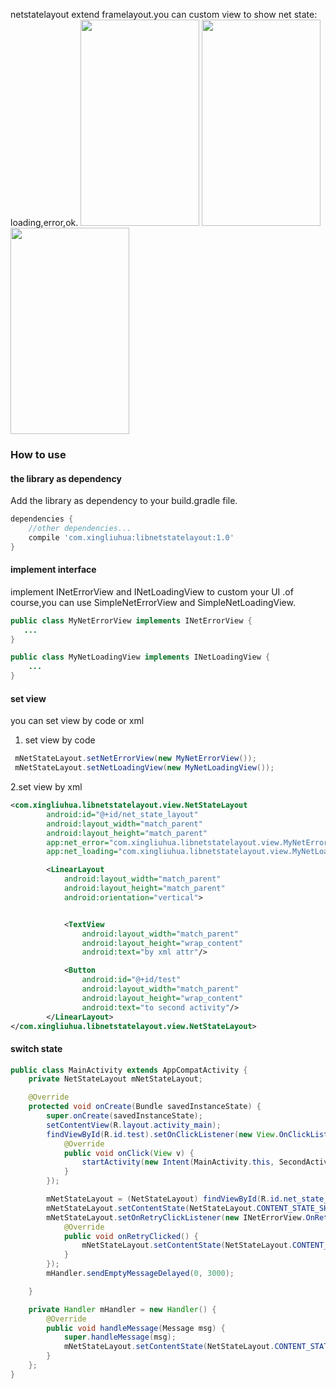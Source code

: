 netstatelayout extend framelayout.you can custom view to show net state: loading,error,ok.
<img src="https://github.com/xingliuhua/netStateLayout/blob/master/screenshot-1533289379486.jpg" height="330" width="190" >
<img src="https://github.com/xingliuhua/netStateLayout/blob/master/screenshot-1533289408273.jpg" height="330" width="190" >
<img src="https://github.com/xingliuhua/netStateLayout/blob/master/screenshot-1533289418975.jpg" height="330" width="190" >
### How to use
#### the library as dependency

Add the library as dependency to your build.gradle file.
```gradle
dependencies {
	//other dependencies...
	compile 'com.xingliuhua:libnetstatelayout:1.0'
}
```
#### implement interface
implement INetErrorView and INetLoadingView to custom your UI .of course,you can use SimpleNetErrorView and SimpleNetLoadingView.
```java
public class MyNetErrorView implements INetErrorView {
   ...
}
```
```java
public class MyNetLoadingView implements INetLoadingView {
    ...
}
```
#### set view
you can set view by code or xml
1. set view by code
```java
 mNetStateLayout.setNetErrorView(new MyNetErrorView());
 mNetStateLayout.setNetLoadingView(new MyNetLoadingView());
```
2.set view by xml
```xml
<com.xingliuhua.libnetstatelayout.view.NetStateLayout
        android:id="@+id/net_state_layout"
        android:layout_width="match_parent"
        android:layout_height="match_parent"
        app:net_error="com.xingliuhua.libnetstatelayout.view.MyNetErrorView"
        app:net_loading="com.xingliuhua.libnetstatelayout.view.MyNetLoadingView">

        <LinearLayout
            android:layout_width="match_parent"
            android:layout_height="match_parent"
            android:orientation="vertical">


            <TextView
                android:layout_width="match_parent"
                android:layout_height="wrap_content"
                android:text="by xml attr"/>

            <Button
                android:id="@+id/test"
                android:layout_width="match_parent"
                android:layout_height="wrap_content"
                android:text="to second activity"/>
        </LinearLayout>
</com.xingliuhua.libnetstatelayout.view.NetStateLayout>
```
#### switch state
```java
public class MainActivity extends AppCompatActivity {
    private NetStateLayout mNetStateLayout;

    @Override
    protected void onCreate(Bundle savedInstanceState) {
        super.onCreate(savedInstanceState);
        setContentView(R.layout.activity_main);
        findViewById(R.id.test).setOnClickListener(new View.OnClickListener() {
            @Override
            public void onClick(View v) {
                startActivity(new Intent(MainActivity.this, SecondActivity.class));
            }
        });

        mNetStateLayout = (NetStateLayout) findViewById(R.id.net_state_layout);
        mNetStateLayout.setContentState(NetStateLayout.CONTENT_STATE_SHOW_LOADING);
        mNetStateLayout.setOnRetryClickListener(new INetErrorView.OnRetryClickListener() {
            @Override
            public void onRetryClicked() {
                mNetStateLayout.setContentState(NetStateLayout.CONTENT_STATE_HIDE);
            }
        });
        mHandler.sendEmptyMessageDelayed(0, 3000);

    }

    private Handler mHandler = new Handler() {
        @Override
        public void handleMessage(Message msg) {
            super.handleMessage(msg);
            mNetStateLayout.setContentState(NetStateLayout.CONTENT_STATE_SHOW_NET_ERROR);
        }
    };
}
```
